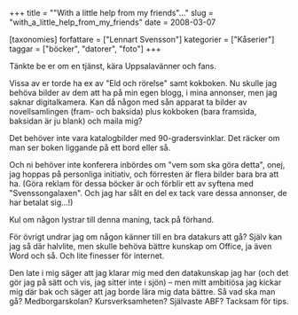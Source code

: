 +++
title = "\"With a little help from my friends\"..."
slug = "with_a_little_help_from_my_friends"
date = 2008-03-07

[taxonomies]
forfattare = ["Lennart Svensson"]
kategorier = ["Kåserier"]
taggar = ["böcker", "datorer", "foto"]
+++

Tänkte be er om en tjänst, kära Uppsalavänner och fans.

Vissa av er torde ha ex av "Eld och rörelse" samt kokboken. Nu skulle jag behöva bilder av dem att ha på min egen blogg, i mina annonser, men jag saknar digitalkamera. Kan då någon med sån apparat ta bilder av novellsamlingen (fram- och baksida) plus kokboken (bara framsida, baksidan är ju blank) och maila mig?

Det behöver inte vara katalogbilder med 90-gradersvinklar. Det räcker om man ser boken liggande på ett bord eller så.

Och ni behöver inte konferera inbördes om "vem som ska göra detta", onej, jag hoppas på personliga initiativ, och förresten är flera bilder bara bra att ha. (Göra reklam för dessa böcker är och förblir ett av syftena med "Svenssongalaxen". Och jag har sålt en del ex tack vare dessa annonser, de har betalat sig...!)

Kul om någon lystrar till denna maning, tack på förhand.

För övrigt undrar jag om någon känner till en bra datakurs att gå? Själv kan jag så där halvlite, men skulle behöva bättre kunskap om Office, ja även Word och så. Och lite finesser för internet.

Den late i mig säger att jag klarar mig med den datakunskap jag har (och det gör jag på sätt och vis, jag sitter inte i sjön) – men mitt ambitiösa jag kickar mig där bak och säger att jag borde lära mig data bättre. Så vad ska man gå? Medborgarskolan? Kursverksamheten? Självaste ABF? Tacksam för tips.
